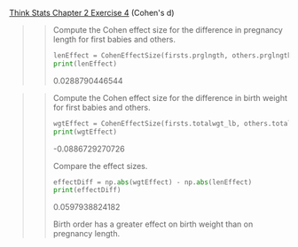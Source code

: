 [Think Stats Chapter 2 Exercise 4](http://greenteapress.com/thinkstats2/html/thinkstats2003.html#toc24) (Cohen's d)

>>  Compute the Cohen effect size for the difference in pregnancy length for first babies and others.  
>> ```python
>> lenEffect = CohenEffectSize(firsts.prglngth, others.prglngth)
>> print(lenEffect)
>> ```
>> 0.0288790446544


>>
>> Compute the Cohen effect size for the difference in birth weight for first babies and others.  
>> ```python
>> wgtEffect = CohenEffectSize(firsts.totalwgt_lb, others.totalwgt_lb)
>> print(wgtEffect)
>> ```
>> -0.0886729270726
>>
>> Compare the effect sizes.  
>> ```python
>> effectDiff = np.abs(wgtEffect) - np.abs(lenEffect)
>> print(effectDiff)
>> ```
>> 0.0597938824182
>>
>> Birth order has a greater effect on birth weight than on pregnancy length.
>>
